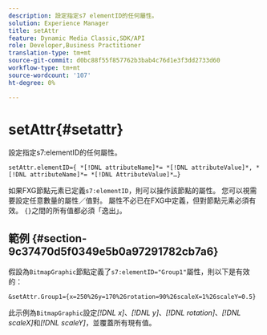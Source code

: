 ```yaml
---
description: 設定指定s7 elementID的任何屬性。
solution: Experience Manager
title: setAttr
feature: Dynamic Media Classic,SDK/API
role: Developer,Business Practitioner
translation-type: tm+mt
source-git-commit: d0bc88f55f857762b3bab4c76d1e3f3dd2733d60
workflow-type: tm+mt
source-wordcount: '107'
ht-degree: 0%

---
```



# setAttr{#setattr}

設定指定s7:elementID的任何屬性。

`setAttr.elementID={ *[!DNL attributeName]*= *[!DNL attributeValue]*, *[!DNL attributeName]*= *[!DNL AttributeValue]*…}`

如果FXG節點元素已定義`s7:elementID`，則可以操作該節點的屬性。 您可以視需要設定任意數量的屬性／值對。 屬性不必已在FXG中定義，但對節點元素必須有效。 `{}`之間的所有值都必須「逸出」。

## 範例 {#section-9c37470d5f0349e5b0a97291782cb7a6}

假設為`BitmapGraphic`節點定義了`s7:elementID="Group1"`屬性，則以下是有效的：

`&setAttr.Group1={x=250%26y=170%26rotation=90%26scaleX=1%26scaleY=0.5}`

此示例為`BitmapGraphic`設定&#x200B;*[!DNL x]*、*[!DNL y]*、*[!DNL rotation]*、*[!DNL scaleX]*&#x200B;和&#x200B;*[!DNL scaleY]*，並覆蓋所有現有值。
